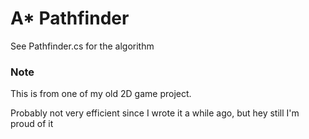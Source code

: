 # A* Pathfinder

See Pathfinder.cs for the algorithm


### Note

This is from one of my old 2D game project. 

Probably not very efficient since I wrote it a while ago, but hey still I'm proud of it
